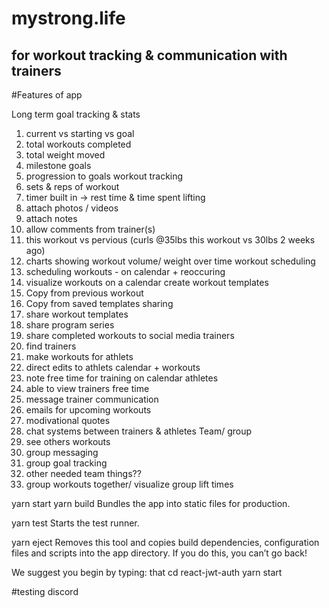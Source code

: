 # mystrong.life

## for workout tracking & communication with trainers

#Features of app

Long term goal tracking & stats
1. current vs starting vs goal
2. total workouts completed 
3. total weight moved
4. milestone goals
5. progression to goals 
workout tracking
1. sets & reps of workout
2. timer built in -> rest time & time spent lifting
3. attach photos / videos
4. attach notes
4. allow comments from trainer(s)
5. this workout vs pervious (curls @35lbs this workout vs 30lbs 2 weeks ago)
6. charts showing workout volume/ weight over time 
workout scheduling
1. scheduling workouts - on calendar + reoccuring
2. visualize workouts on a calendar
create workout templates
1. Copy from previous workout
2. Copy from saved templates
sharing
1. share workout templates
2. share program series
3. share completed workouts to social media
trainers
1. find trainers
2. make workouts for athlets
3. direct edits to athlets calendar + workouts
4. note free time for training on calendar
athletes
1. able to view trainers free time
2. message trainer 
communication
1. emails for upcoming workouts 
2. modivational quotes
3. chat systems between trainers & athletes
Team/ group
1. see others workouts  
2. group messaging 
3. group goal tracking 
4. other needed team things??
5. group workouts together/ visualize group lift times

yarn start
yarn build
Bundles the app into static files for production.

yarn test
Starts the test runner.

yarn eject
Removes this tool and copies build dependencies, configuration files
and scripts into the app directory. If you do this, you can’t go back!

We suggest you begin by typing:
that
cd react-jwt-auth
yarn start

#testing discord
